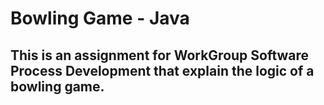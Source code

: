 # Bowling Game - Java
## This is an assignment for WorkGroup Software Process Development that explain the logic of a bowling game.
